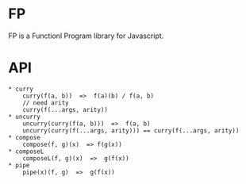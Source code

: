 # FP 
FP is a Functionl Program library for Javascript.

# API    
    * curry
        curry(f(a, b))  =>  f(a)(b) / f(a, b)
        // need arity
        curry(f(...args, arity)) 
    * uncurry
        uncurry(curry(f(a, b)))  =>  f(a, b)
        uncurry(curry(f(...args, arity))) == curry(f(...args, arity))
    * compose 
        compose(f, g)(x)  => f(g(x))
    * composeL
        composeL(f, g)(x)  =>  g(f(x))
    * pipe
        pipe(x)(f, g)  =>  g(f(x))